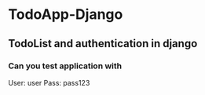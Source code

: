 # TodoApp-Django

## TodoList and authentication in django

### Can you test application with 
User: user
Pass: pass123
